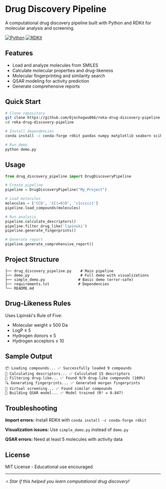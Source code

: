 # Drug Discovery Pipeline

A computational drug discovery pipeline built with Python and RDKit for molecular analysis and screening.

[![Python](https://img.shields.io/badge/Python-3.7+-blue.svg)](https://python.org)
[![RDKit](https://img.shields.io/badge/RDKit-2023+-green.svg)](https://rdkit.org)

## Features

- Load and analyze molecules from SMILES
- Calculate molecular properties and drug-likeness
- Molecular fingerprinting and similarity search
- QSAR modeling for activity prediction
- Generate comprehensive reports

## Quick Start

```bash
# Clone repository
git clone https://github.com/Ojochogwu866/reka-drug-discovery-pipeline.git
cd reka-drug-discovery-pipeline

# Install dependencies
conda install -c conda-forge rdkit pandas numpy matplotlib seaborn scikit-learn

# Run demo
python demo.py
```

## Usage

```python
from drug_discovery_pipeline import DrugDiscoveryPipeline

# Create pipeline
pipeline = DrugDiscoveryPipeline("My_Project")

# Load molecules
molecules = ['CCO', 'CC(=O)O', 'c1ccccc1']
pipeline.load_compounds(molecules)

# Run analysis
pipeline.calculate_descriptors()
pipeline.filter_drug_like('lipinski')
pipeline.generate_fingerprints()

# Generate report
pipeline.generate_comprehensive_report()
```

## Project Structure

```
├── drug_discovery_pipeline.py    # Main pipeline
├── demo.py                       # Full demo with visualizations
├── simple_demo.py               # Basic demo (error-safe)
├── requirements.txt             # Dependencies
└── README.md
```

## Drug-Likeness Rules

Uses Lipinski's Rule of Five:
- Molecular weight ≤ 500 Da
- LogP ≤ 5
- Hydrogen donors ≤ 5
- Hydrogen acceptors ≤ 10

## Sample Output

```
📦 Loading compounds... ✅ Successfully loaded 9 compounds
📏 Calculating descriptors... ✅ Calculated 15 descriptors
🏥 Filtering drug-like... ✅ Found 9/9 drug-like compounds (100%)
🔍 Generating fingerprints... ✅ Generated morgan fingerprints
🎯 Virtual screening... ✅ Found similar compounds
🔮 Building QSAR model... ✅ Model trained (R² = 0.847)
```

## Troubleshooting

**Import errors:** Install RDKit with `conda install -c conda-forge rdkit`

**Visualization issues:** Use `simple_demo.py` instead of `demo.py`

**QSAR errors:** Need at least 5 molecules with activity data

## License

MIT License - Educational use encouraged

---

*⭐ Star if this helped you learn computational drug discovery!*

